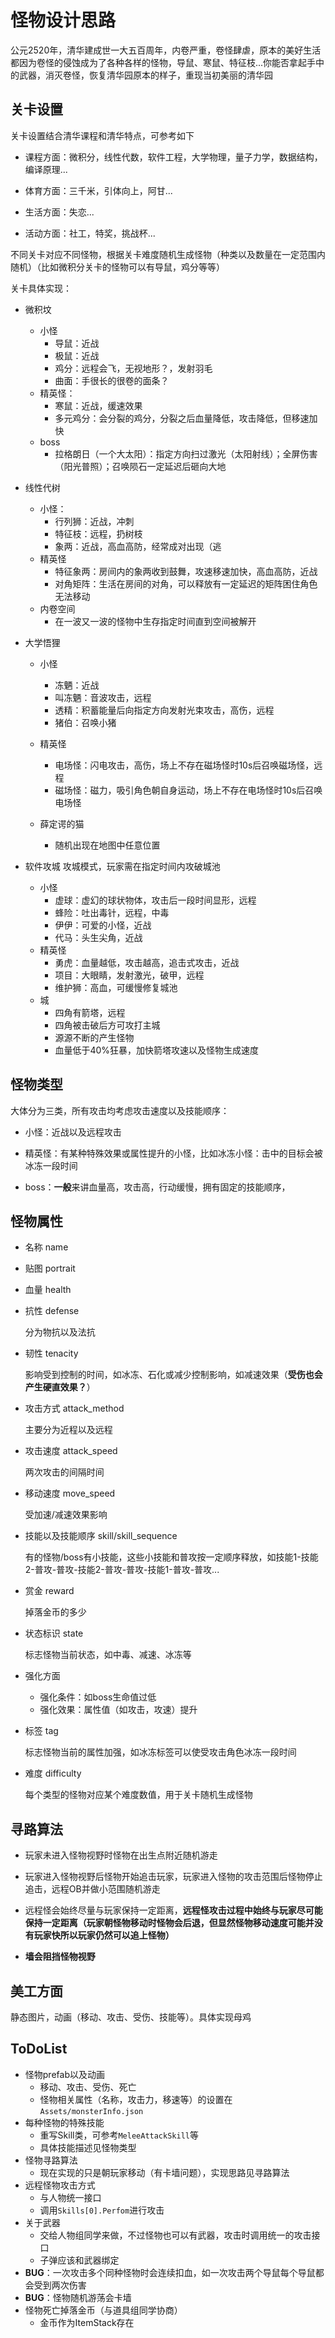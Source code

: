 # 怪物设计思路

公元2520年，清华建成世一大五百周年，内卷严重，卷怪肆虐，原本的美好生活都因为卷怪的侵蚀成为了各种各样的怪物，导鼠、寒鼠、特征枝...你能否拿起手中的武器，消灭卷怪，恢复清华园原本的样子，重现当初美丽的清华园

## 关卡设置

关卡设置结合清华课程和清华特点，可参考如下

- 课程方面：微积分，线性代数，软件工程，大学物理，量子力学，数据结构，编译原理...

- 体育方面：三千米，引体向上，阿甘...

- 生活方面：失恋...

- 活动方面：社工，特奖，挑战杯...

不同关卡对应不同怪物，根据关卡难度随机生成怪物（种类以及数量在一定范围内随机）（比如微积分关卡的怪物可以有导鼠，鸡分等等）

关卡具体实现：

- 微积坟
    - 小怪
        - 导鼠：近战
        - 极鼠：近战
        - 鸡分：远程会飞，无视地形？，发射羽毛
        - 曲面：手很长的很卷的面条？
    - 精英怪：
        - 寒鼠：近战，缓速效果
        - 多元鸡分：会分裂的鸡分，分裂之后血量降低，攻击降低，但移速加快
    - boss
        - 拉格朗日（一个大太阳）：指定方向扫过激光（太阳射线）；全屏伤害（阳光普照）；召唤陨石一定延迟后砸向大地
        

- 线性代树
    - 小怪：
        - 行列狮：近战，冲刺
        - 特征枝：远程，扔树枝
        - 象两：近战，高血高防，经常成对出现（逃
    - 精英怪
        - 特征象两：房间内的象两收到鼓舞，攻速移速加快，高血高防，近战
        - 对角矩阵：生活在房间的对角，可以释放有一定延迟的矩阵困住角色无法移动
    - 内卷空间
        - 在一波又一波的怪物中生存指定时间直到空间被解开

- 大学悟狸
    - 小怪
        - 冻魉：近战
        - 叫冻魉：音波攻击，远程
        - 透精：积蓄能量后向指定方向发射光束攻击，高伤，远程
        - 猪伯：召唤小猪
    - 精英怪
        - 电场怪：闪电攻击，高伤，场上不存在磁场怪时10s后召唤磁场怪，远程
        - 磁场怪：磁力，吸引角色朝自身运动，场上不存在电场怪时10s后召唤电场怪
    
    - 薛定谔的猫
        - 随机出现在地图中任意位置

- 软件攻城
    攻城模式，玩家需在指定时间内攻破城池
    - 小怪
        - 虚球：虚幻的球状物体，攻击后一段时间显形，远程
        - 蜂险：吐出毒针，远程，中毒
        - 伊伊：可爱的小怪，近战
        - 代马：头生尖角，近战
    - 精英怪
        - 勇虎：血量越低，攻击越高，追击式攻击，近战
        - 项目：大眼睛，发射激光，破甲，远程
        - 维护狮：高血，可缓慢修复城池
    - 城
        - 四角有箭塔，远程
        - 四角被击破后方可攻打主城
        - 源源不断的产生怪物
        - 血量低于40%狂暴，加快箭塔攻速以及怪物生成速度

## 怪物类型

大体分为三类，所有攻击均考虑攻击速度以及技能顺序：

- 小怪：近战以及远程攻击

- 精英怪：有某种特殊效果或属性提升的小怪，比如冰冻小怪：击中的目标会被冰冻一段时间

- boss：**一般**来讲血量高，攻击高，行动缓慢，拥有固定的技能顺序，

## 怪物属性

- 名称 name

- 贴图 portrait

- 血量 health

- 抗性 defense

    分为物抗以及法抗

- 韧性 tenacity

    影响受到控制的时间，如冰冻、石化或减少控制影响，如减速效果（**受伤也会产生硬直效果？**）

- 攻击方式 attack_method

    主要分为近程以及远程

- 攻击速度 attack_speed

    两次攻击的间隔时间

- 移动速度 move_speed

    受加速/减速效果影响

- 技能以及技能顺序 skill/skill_sequence

    有的怪物/boss有小技能，这些小技能和普攻按一定顺序释放，如技能1-技能2-普攻-普攻-技能2-普攻-普攻-技能1-普攻-普攻...

- 赏金 reward

    掉落金币的多少

- 状态标识 state

    标志怪物当前状态，如中毒、减速、冰冻等

- 强化方面

    - 强化条件：如boss生命值过低
    - 强化效果：属性值（如攻击，攻速）提升

- 标签 tag

    标志怪物当前的属性加强，如冰冻标签可以使受攻击角色冰冻一段时间

- 难度 difficulty

    每个类型的怪物对应某个难度数值，用于关卡随机生成怪物

## 寻路算法

- 玩家未进入怪物视野时怪物在出生点附近随机游走

- 玩家进入怪物视野后怪物开始追击玩家，玩家进入怪物的攻击范围后怪物停止追击，远程OB并做小范围随机游走

- 远程怪会始终尽量与玩家保持一定距离，**远程怪攻击过程中始终与玩家尽可能保持一定距离（玩家朝怪物移动时怪物会后退，但显然怪物移动速度可能并没有玩家快所以玩家仍然可以追上怪物）**

- **墙会阻挡怪物视野**
## 美工方面

静态图片，动画（移动、攻击、受伤、技能等）。具体实现母鸡

## ToDoList

- 怪物prefab以及动画
  - 移动、攻击、受伤、死亡
  - 怪物相关属性（名称，攻击力，移速等）的设置在`Assets/monsterInfo.json`
- 每种怪物的特殊技能
  - 重写Skill类，可参考`MeleeAttackSkill`等
  - 具体技能描述见怪物类型
- 怪物寻路算法
  - 现在实现的只是朝玩家移动（有卡墙问题），实现思路见寻路算法
- 远程怪物攻击方式
  - 与人物统一接口
  - 调用`Skills[0].Perfom`进行攻击
- 关于武器
  - 交给人物组同学来做，不过怪物也可以有武器，攻击时调用统一的攻击接口
  - 子弹应该和武器绑定
- **BUG**：一次攻击多个同种怪物时会连续扣血，如一次攻击两个导鼠每个导鼠都会受到两次伤害
- **BUG**：怪物随机游荡会卡墙
- 怪物死亡掉落金币（与道具组同学协商）
  - 金币作为ItemStack存在